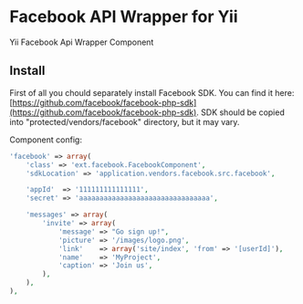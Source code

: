 # Facebook API Wrapper for Yii

Yii Facebook Api Wrapper Component

## Install

First of all you chould separately install Facebook SDK. You can find it here: [https://github.com/facebook/facebook-php-sdk](https://github.com/facebook/facebook-php-sdk).
SDK should be copied into "protected/vendors/facebook" directory, but it may vary.

Component config:

```php
'facebook' => array(
    'class' => 'ext.facebook.FacebookComponent',
    'sdkLocation' => 'application.vendors.facebook.src.facebook',

    'appId'  => '111111111111111',
    'secret' => 'aaaaaaaaaaaaaaaaaaaaaaaaaaaaaaaa',

    'messages' => array(
        'invite' => array(
            'message' => "Go sign up!",
            'picture' => '/images/logo.png',
            'link'    => array('site/index', 'from' => '[userId]'),
            'name'    => 'MyProject',
            'caption' => 'Join us',
        ),
    ),
),
```
